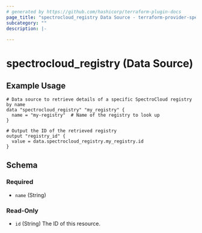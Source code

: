 ```yaml
---
# generated by https://github.com/hashicorp/terraform-plugin-docs
page_title: "spectrocloud_registry Data Source - terraform-provider-spectrocloud"
subcategory: ""
description: |-
  
---
```


# spectrocloud_registry (Data Source)

## Example Usage

```hcl
# Data source to retrieve details of a specific SpectroCloud registry by name
data "spectrocloud_registry" "my_registry" {
  name = "my-registry"  # Name of the registry to look up
}

# Output the ID of the retrieved registry
output "registry_id" {
  value = data.spectrocloud_registry.my_registry.id
}
```


<!-- schema generated by tfplugindocs -->
## Schema

### Required

- `name` (String)

### Read-Only

- `id` (String) The ID of this resource.
